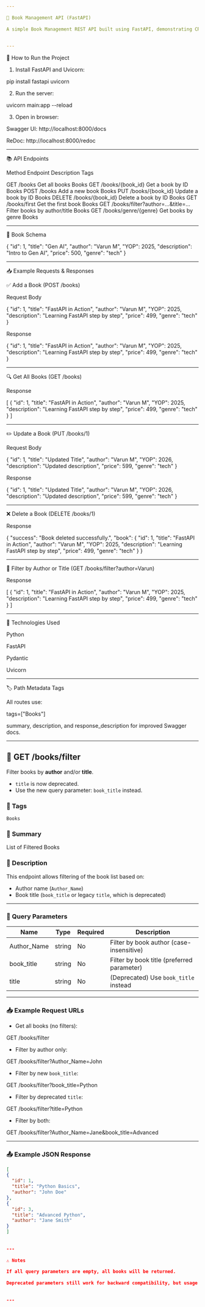 ```yaml
---
 
📘 Book Management API (FastAPI)
 
A simple Book Management REST API built using FastAPI, demonstrating CRUD operations, filtering, enum usage, and path operation metadata.
 
 
---
```

 
🚀 How to Run the Project
 
1. Install FastAPI and Uvicorn:
 
pip install fastapi uvicorn
 
 
2. Run the server:
 
uvicorn main:app --reload
 
 
3. Open in browser:
 
Swagger UI: http://localhost:8000/docs
 
ReDoc: http://localhost:8000/redoc
 
 
 
 
 
---
 
📚 API Endpoints
 
Method	Endpoint	Description	Tags
 
GET	/books	Get all books	Books
GET	/books/{book_id}	Get a book by ID	Books
POST	/books	Add a new book	Books
PUT	/books/{book_id}	Update a book by ID	Books
DELETE	/books/{book_id}	Delete a book by ID	Books
GET	/books/first	Get the first book	Books
GET	/books/filter?author=...&title=...	Filter books by author/title	Books
GET	/books/genre/{genre}	Get books by genre	Books
 
 
 
---
 
🧾 Book Schema
 
{
  "id": 1,
  "title": "Gen AI",
  "author": "Varun M",
  "YOP": 2025,
  "description": "Intro to Gen AI",
  "price": 500,
  "genre": "tech"
}
 
 
---
 
📥 Example Requests & Responses
 
✅ Add a Book (POST /books)
 
Request Body
 
{
  "id": 1,
  "title": "FastAPI in Action",
  "author": "Varun M",
  "YOP": 2025,
  "description": "Learning FastAPI step by step",
  "price": 499,
  "genre": "tech"
}
 
Response
 
{
  "id": 1,
  "title": "FastAPI in Action",
  "author": "Varun M",
  "YOP": 2025,
  "description": "Learning FastAPI step by step",
  "price": 499,
  "genre": "tech"
}
 
 
---
 
🔍 Get All Books (GET /books)
 
Response
 
[
  {
    "id": 1,
    "title": "FastAPI in Action",
    "author": "Varun M",
    "YOP": 2025,
    "description": "Learning FastAPI step by step",
    "price": 499,
    "genre": "tech"
  }
]
 
 
---
 
✏️ Update a Book (PUT /books/1)
 
Request Body
 
{
  "id": 1,
  "title": "Updated Title",
  "author": "Varun M",
  "YOP": 2026,
  "description": "Updated description",
  "price": 599,
  "genre": "tech"
}
 
Response
 
{
  "id": 1,
  "title": "Updated Title",
  "author": "Varun M",
  "YOP": 2026,
  "description": "Updated description",
  "price": 599,
  "genre": "tech"
}
 
 
---
 
❌ Delete a Book (DELETE /books/1)
 
Response
 
{
  "success": "Book deleted successfully.",
  "book": {
    "id": 1,
    "title": "FastAPI in Action",
    "author": "Varun M",
    "YOP": 2025,
    "description": "Learning FastAPI step by step",
    "price": 499,
    "genre": "tech"
  }
}
 
 
---
 
🔎 Filter by Author or Title (GET /books/filter?author=Varun)
 
Response
 
[
  {
    "id": 1,
    "title": "FastAPI in Action",
    "author": "Varun M",
    "YOP": 2025,
    "description": "Learning FastAPI step by step",
    "price": 499,
    "genre": "tech"
  }
]
 
 
---
 
🧠 Technologies Used
 
Python
 
FastAPI
 
Pydantic
 
Uvicorn
 
 
 
---
 
🏷 Path Metadata Tags
 
All routes use:
 
tags=["Books"]
 
summary, description, and response_description for improved Swagger docs.
 
 
 
---
 
## 📘 GET /books/filter
 
Filter books by **author** and/or **title**.
 
- `title` is now deprecated.
- Use the new query parameter: `book_title` instead.
 
### 🔖 Tags
`Books`
 
### 📝 Summary
List of Filtered Books
 
### 📄 Description
This endpoint allows filtering of the book list based on:
- Author name (`Author_Name`)
- Book title (`book_title` or legacy `title`, which is deprecated)
 
---
 
### 🔧 Query Parameters
 
| Name        | Type     | Required | Description                                                   |
|-------------|----------|----------|---------------------------------------------------------------|
| Author_Name | string   | No       | Filter by book author (case-insensitive)                      |
| book_title  | string   | No       | Filter by book title (preferred parameter)                    |
| title       | string   | No       | (Deprecated) Use `book_title` instead                         |
 
---
 
### 📥 Example Request URLs
 
- Get all books (no filters):
 
GET /books/filter
 
- Filter by author only:
 
GET /books/filter?Author_Name=John
 
- Filter by new `book_title`:
 
GET /books/filter?book_title=Python
 
- Filter by deprecated `title`:
 
GET /books/filter?title=Python
 
- Filter by both:
 
GET /books/filter?Author_Name=Jane&book_title=Advanced
 
---
 
### 📤 Example JSON Response
 
```json
[
{
  "id": 1,
  "title": "Python Basics",
  "author": "John Doe"
},
{
  "id": 3,
  "title": "Advanced Python",
  "author": "Jane Smith"
}
]
 
 
---
 
⚠️ Notes
 
If all query parameters are empty, all books will be returned.
 
Deprecated parameters still work for backward compatibility, but usage should be migrated to the new one.
 
 
---
 

 